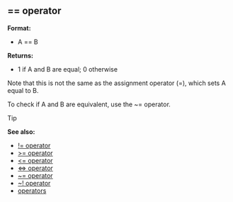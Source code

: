 ## == operator

**Format:**
+   A == B
<!-- -->
**Returns:**
+   1 if A and B are equal; 0 otherwise


Note that this is not the same as the assignment operator (=),
which sets A equal to B. 

To check if A and B are equivalent,
use the \~= operator.

> [!TIP] 
> **See also:**
> +   [!= operator](/ref/operator/!=.md) 
> +   [\>= operator](/ref/operator/%3e=.md) 
> +   [\<= operator](/ref/operator/%3c=.md) 
> +   [\<=\> operator](/ref/operator/%3c=%3e.md) 
> +   [\~= operator](/ref/operator/~=.md) 
> +   [\~! operator](/ref/operator/~!.md) 
> +   [operators](/ref/operator.md) <!-- -->